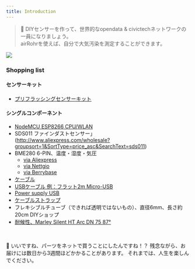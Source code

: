 ```yaml
---
title: Introduction
---
```

> 🚧 DIYセンサーを作って、世界的なopendata & civictechネットワークの一員になりましょう。<br> airRohrを使えば、自分で大気汚染を測定することができます。


<img src="../docs/airrohr/particulate-matter-air-quality-sensor-kit.jpeg" loading="lazy"/>

### Shopping list
#### センサーキット
* [プリフラッシングセンサーキット](https://nettigo.eu/products/luftdaten-org-pl-kit-sds011-bme280)

#### シングルコンポーネント
* [NodeMCU ESP8266 CPU/WLAN](https://www.aliexpress.com/wholesale?groupsort=1&SortType=price_asc&SearchText=nodemcu+v3+esp8266+ch340)
* SDS011 ファインダストセンサー」(http://www.aliexpress.com/wholesale?groupsort=1&SortType=price_asc&SearchText=sds011)
* BME280 6-PIN、温度・湿度・気圧
  - [via Aliexpress](https://www.aliexpress.com/wholesale?catId=0&initiative_id=SB_20200308040440&SearchText=bme280+-5V+%2B3.3V)
  - [via Nettgio](https://nettigo.eu/products/module-pressure-humidity-and-temperature-sensor-bosch-bme280)
  - [via Berrybase](https://www.berrybase.de/bauelemente/sensoren-module/feuchtigkeit/bme680-breakout-board-4in1-sensor-f-252-r-temperatur-luftfeuchtigkeit-luftdruck-und-luftg-252-t)
* [ケーブル](http://www.aliexpress.com/wholesale?groupsort=1&SortType=price_asc&SearchText=Dupont+cable+20cm+female-female)
* [USBケーブル 例：フラット2m Micro-USB](https://www.aliexpress.com/wholesale?catId=0&initiative_id=SB_20200308040708&SearchText=micro+usb+flat+cable+2m)
* [Power supply USB](https://www.aliexpress.com/wholesale?catId=0&initiative_id=SB_20200308040834&SearchText=single+micro+usb+eu+power+supply)
* [ケーブルストラップ](https://www.aliexpress.com/wholesale?catId=0&initiative_id=SB_20200308040852&SearchText=cable+straps)
* フレキシブルチューブ（できれば透明ではないもの）、直径6mm、長さ約20cm DIYショップ
* [耐候性、Marley Silent HT Arc DN 75 87°](https://www.bauhaus.info/rohrsysteme/marley-ht-bogen-/p/13625028)


<br>

🙌 いいですね、パーツをネットで買うことにしたんですね！？
残念ながら、お届けには数日から3週間ほどかかることがあります。
それまでは、人生を楽しんでください️。
